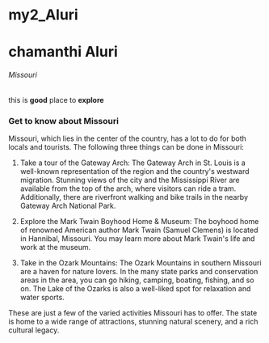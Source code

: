 # my2_Aluri
# chamanthi Aluri
###### Missouri
this is **good** place to **explore** 

### Get to know about Missouri


Missouri, which lies in the center of the country, has a lot to do for both locals and tourists. The following three things can be done in Missouri:

1. Take a tour of the Gateway Arch: The Gateway Arch in St. Louis is a well-known representation of the region and the country's westward migration. Stunning views of the city and the Mississippi River are available from the top of the arch, where visitors can ride a tram. Additionally, there are riverfront walking and bike trails in the nearby Gateway Arch National Park.

2. Explore the Mark Twain Boyhood Home & Museum: The boyhood home of renowned American author Mark Twain (Samuel Clemens) is located in Hannibal, Missouri. You may learn more about Mark Twain's life and work at the museum.

3. Take in the Ozark Mountains: The Ozark Mountains in southern Missouri are a haven for nature lovers. In the many state parks and conservation areas in the area, you can go hiking, camping, boating, fishing, and so on. The Lake of the Ozarks is also a well-liked spot for relaxation and water sports.


These are just a few of the varied activities Missouri has to offer. The state is home to a wide range of attractions, stunning natural scenery, and a rich cultural legacy.


